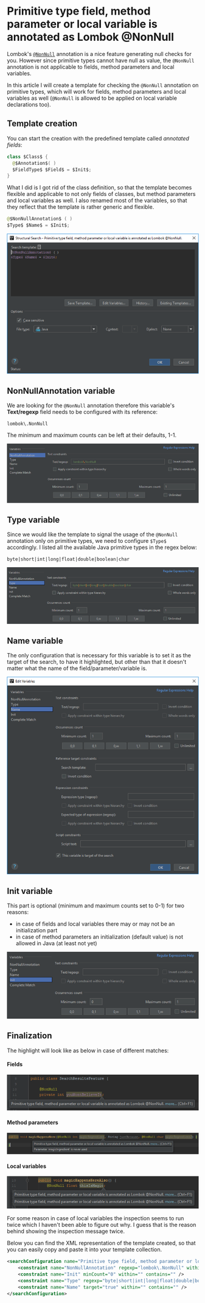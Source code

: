 # Primitive type field, method parameter or local variable is annotated as Lombok @NonNull
Lombok's [`@NonNull`](https://projectlombok.org/features/NonNull) annotation is a nice feature generating null checks for you. However since primitive types cannot have null as value, the `@NonNull` annotation is not applicable to fields, method parameters and local variables.

In this article I will create a template for checking the `@NonNull` annotation on primitive types, which will work for fields, method parameters and local variables as well (`@NonNull` is allowed to be applied on local variable declarations too).

## Template creation
You can start the creation with the predefined template called *annotated fields*:

```java
class $Class$ {
  @$Annotation$( )
  $FieldType$ $Field$ = $Init$;
}
```

What I did is I got rid of the class definition, so that the template becomes flexible and applicable to not only fields of classes, but method parameters and local variables as well.
I also renamed most of the variables, so that they reflect that the template is rather generic and flexible.

```java
@$NonNullAnnotation$ ( )
$Type$ $Name$ = $Init$;
```

![editor](images/Primitive-type-field-or-variable-is-annotated-as-Lombok-NonNull_Editor.PNG)

## NonNullAnnotation variable
We are looking for the `@NonNull` annotation therefore this variable's **Text/regexp** field needs to be configured with its reference:

```
lombok\.NonNull
```

The minimum and maximum counts can be left at their defaults, 1-1.

![nonnullannotation](images/Primitive-type-field-or-variable-is-annotated-as-Lombok-NonNull_NonNullAnnotation.PNG)

## Type variable
Since we would like the template to signal the usage of the `@NonNull` annotation only on primitive types, we need to configure `$Type$` accordingly. I listed all the available Java primitive types in the regex below:

```
byte|short|int|long|float|double|boolean|char
```

![type](images/Primitive-type-field-or-variable-is-annotated-as-Lombok-NonNull_Type.PNG)

## Name variable
The only configuration that is necessary for this variable is to set it as the target of the search, to have it highlighted, but other than that it doesn't matter what the name of the field/parameter/variable is.

![name](images/Primitive-type-field-or-variable-is-annotated-as-Lombok-NonNull_Name.PNG)

## Init variable
This part is optional (minimum and maximum counts set to 0-1) for two reasons:
- in case of fields and local variables there may or may not be an initialization part
- in case of method parameters an initialization (default value) is not allowed in Java (at least not yet)

![init](images/Primitive-type-field-or-variable-is-annotated-as-Lombok-NonNull_Init.PNG)

## Finalization
The highlight will look like as below in case of different matches:

#### Fields
![highlightfield](images/Primitive-type-field-or-variable-is-annotated-as-Lombok-NonNull_Highlight_Field.PNG)

#### Method parameters
![highlightparameter](images/Primitive-type-field-or-variable-is-annotated-as-Lombok-NonNull_Highlight_Parameter.PNG)

#### Local variables
![highlightlocalvariable](images/Primitive-type-field-or-variable-is-annotated-as-Lombok-NonNull_Highlight_LocalVariable.PNG)

For some reason in case of local variables the inspection seems to run twice which I haven't been able to figure out why. I guess that is the reason behind showing the inspection message twice.

Below you can find the XML representation of the template created, so that you can easily copy and paste it into your template collection.

```xml
<searchConfiguration name="Primitive type field, method parameter or local variable is annotated as Lombok @NonNull." text="@$NonNullAnnotation$ ( )&#10;$Type$ $Name$ = $Init$;" recursive="false" caseInsensitive="true" type="JAVA">
    <constraint name="NonNullAnnotation" regexp="lombok\.NonNull" within="" contains="" />
    <constraint name="Init" minCount="0" within="" contains="" />
    <constraint name="Type" regexp="byte|short|int|long|float|double|boolean|char" within="" contains="" />
    <constraint name="Name" target="true" within="" contains="" />
</searchConfiguration>
```
